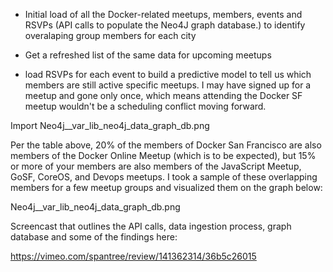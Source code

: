 
- Initial load of all the Docker-related meetups, members, events and RSVPs (API calls to populate the Neo4J graph database.) to identify overalaping group members for each city

- Get a refreshed list of the same data for upcoming meetups

- load RSVPs for each event to build a predictive model to tell us which members are still active specific meetups. I may have signed up for a meetup and gone only once, which means attending the Docker SF meetup wouldn't be a scheduling conflict moving forward. 

Import Neo4j__var_lib_neo4j_data_graph_db.png

Per the table above, 20% of the members of Docker San Francisco are also members of the Docker Online Meetup (which is to be expected), but 15% or more of your members are also members of the JavaScript Meetup, GoSF, CoreOS, and Devops meetups. I took a sample of these overlapping members for a few meetup groups and visualized them on the graph below:

Neo4j__var_lib_neo4j_data_graph_db.png

Screencast that outlines the API calls, data ingestion process, graph database and some of the findings here:

https://vimeo.com/spantree/review/141362314/36b5c26015
